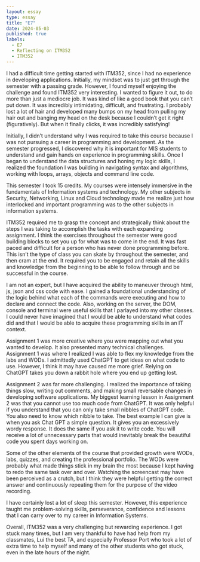 ```yaml
---
layout: essay
type: essay
title: "E7"
date: 2024-05-03
published: true
labels:
  - E7
  - Reflecting on ITM352
  - ITM352
---
```


I had a difficult time getting started with ITM352, since I had no experience in developing applications. Initially, my mindset was to just get through the semester with a passing grade. However, I found myself enjoying the challenge and found ITM352 very interesting. I wanted to figure it out, to do more than just a mediocre job. It was kind of like a good book that you can’t put down. It was incredibly intimidating, difficult, and frustrating. I probably lost a lot of hair and developed many bumps on my head from pulling my hair out and banging my head on the desk because I couldn’t get it right (figuratively). But when it finally clicks, it was incredibly satisfying!

Initially, I didn’t understand why I was required to take this course because I was not pursuing a career in programming and development. As the semester progressed, I discovered why it is important for MIS students to understand and gain hands on experience in programming skills. Once I began to understand the data structures and honing my logic skills, I realized the foundation I was building in navigating syntax and algorithms, working with loops, arrays, objects and command line code.

This semester I took 15 credits. My courses were intensely immersive in the fundamentals of Information systems and technology. My other subjects in Security, Networking, Linux and Cloud technology made me realize just how interlocked and important programming was to the other subjects in information systems.

ITM352 required me to grasp the concept and strategically think about the steps I was taking to accomplish the tasks with each expanding assignment. I think the exercises throughout the semester were good building blocks to set you up for what was to come in the end. It was fast paced and difficult for a person who has never done programming before. This isn’t the type of class you can skate by throughout the semester, and then cram at the end. It required you to be engaged and retain all the skills and knowledge from the beginning to be able to follow through and be successful in the course. 

I am not an expert, but I have acquired the ability to maneuver through html, js, json and css code with ease. I gained a foundational understanding of the logic behind what each of the commands were executing and how to declare and connect the code. Also, working on the server, the DOM, console and terminal were useful skills that I parlayed into my other classes. I could never have imagined that I would be able to understand what codes did and that I would be able to acquire these programming skills in an IT context.  

Assignment 1 was more creative where you were mapping out what you wanted to develop. It also presented many technical challenges. Assignment 1 was where I realized I was able to flex my knowledge from the labs and WODs. I admittedly used ChatGPT to get ideas on what code to use. However, I think it may have caused me more grief. Relying on ChatGPT takes you down a rabbit hole where you end up getting lost. 

Assignment 2 was far more challenging. I realized the importance of taking things slow, writing out comments, and making small reversable changes in developing software applications. My biggest learning lesson in Assignment 2 was that you cannot use too much code from ChatGPT. It was only helpful if you understand that you can only take small nibbles of ChatGPT code. You also need to know which nibble to take. The best example I can give is when you ask Chat GPT a simple question. It gives you an excessively wordy response. It does the same if you ask it to write code. You will receive a lot of unnecessary parts that would inevitably break the beautiful code you spent days working on.

Some of the other elements of the course that provided growth were WODs, labs, quizzes, and creating the professional portfolio. The WODs were probably what made things stick in my brain the most because I kept having to redo the same task over and over. Watching the screencast may have been perceived as a crutch, but I think they were helpful getting the correct answer and continuously repeating them for the purpose of the video recording. 

I have certainly lost a lot of sleep this semester. However, this experience taught me problem-solving skills, perseverance, confidence and lessons that I can carry over to my career in Information Systems. 

Overall, ITM352 was a very challenging but rewarding experience. I got stuck many times, but I am very thankful to have had help from my classmates, Lui the best TA, and especially Professor Port who took a lot of extra time to help myself and many of the other students who got stuck, even in the late hours of the night.  
